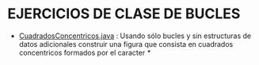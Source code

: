 # EJERCICIOS DE CLASE DE BUCLES


* [CuadradosConcentricos.java](CuadradosConcentricos.java) : Usando sólo bucles y sin estructuras de datos adicionales construir una figura que consista en cuadrados concentricos formados por el caracter *\**